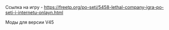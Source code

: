 Ссылка на игру - https://freetp.org/po-seti/5458-lethal-company-igra-po-seti-i-internetu-onlayn.html

Моды для версии V45

